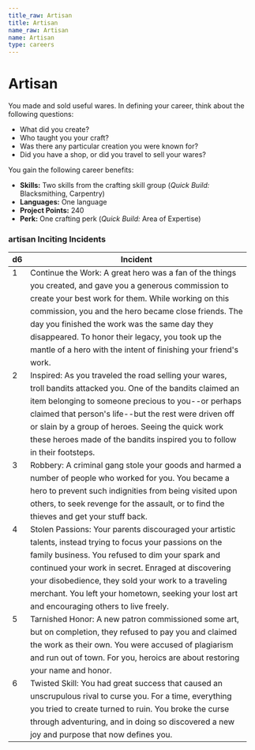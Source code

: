 ```yaml
---
title_raw: Artisan
title: Artisan
name_raw: Artisan
name: Artisan
type: careers
---
```


# Artisan

You made and sold useful wares. In defining your career, think about the following questions:

- What did you create?
- Who taught you your craft?
- Was there any particular creation you were known for?
- Did you have a shop, or did you travel to sell your wares?

You gain the following career benefits:

- **Skills:** Two skills from the crafting skill group (*Quick Build:* Blacksmithing, Carpentry)
- **Languages:** One language
- **Project Points:** 240
- **Perk:** One crafting perk (*Quick Build:* Area of Expertise)

### **artisan Inciting Incidents**

| d6  | Incident                                                    |
| --- | ----------------------------------------------------------- |
| 1   | Continue the Work: A great hero was a fan of the things     |
|     | you created, and gave you a generous commission to          |
|     | create your best work for them. While working on this       |
|     | commission, you and the hero became close friends. The      |
|     | day you finished the work was the same day they             |
|     | disappeared. To honor their legacy, you took up the         |
|     | mantle of a hero with the intent of finishing your friend's |
|     | work.                                                       |
| 2   | Inspired: As you traveled the road selling your wares,      |
|     | troll bandits attacked you. One of the bandits claimed an   |
|     | item belonging to someone precious to you--or perhaps       |
|     | claimed that person's life--but the rest were driven off    |
|     | or slain by a group of heroes. Seeing the quick work        |
|     | these heroes made of the bandits inspired you to follow     |
|     | in their footsteps.                                         |
| 3   | Robbery: A criminal gang stole your goods and harmed a      |
|     | number of people who worked for you. You became a           |
|     | hero to prevent such indignities from being visited upon    |
|     | others, to seek revenge for the assault, or to find the     |
|     | thieves and get your stuff back.                            |
| 4   | Stolen Passions: Your parents discouraged your artistic     |
|     | talents, instead trying to focus your passions on the       |
|     | family business. You refused to dim your spark and          |
|     | continued your work in secret. Enraged at discovering       |
|     | your disobedience, they sold your work to a traveling       |
|     | merchant. You left your hometown, seeking your lost art     |
|     | and encouraging others to live freely.                      |
| 5   | Tarnished Honor: A new patron commissioned some art,        |
|     | but on completion, they refused to pay you and claimed      |
|     | the work as their own. You were accused of plagiarism       |
|     | and run out of town. For you, heroics are about restoring   |
|     | your name and honor.                                        |
| 6   | Twisted Skill: You had great success that caused an         |
|     | unscrupulous rival to curse you. For a time, everything     |
|     | you tried to create turned to ruin. You broke the curse     |
|     | through adventuring, and in doing so discovered a new       |
|     | joy and purpose that now defines you.                       |
